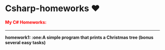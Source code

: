 # Csharp-homeworks ❤️️
<b><h4 style="color:red;">My C# Homeworks:</h4> <b>
<hr>
homework1:
:one:A simple program that prints a Christmas tree
(bonus several easy tasks)



